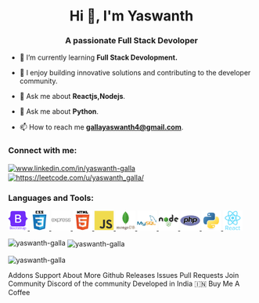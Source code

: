 <h1 align="center">Hi 👋, I'm Yaswanth</h1>
<h3 align="center">A passionate Full Stack Devoloper</h3>







- 🌱 I’m currently learning **Full Stack Devolopment.**
- 🎯 I enjoy building innovative solutions and contributing to the developer community.

- 💬 Ask me about **Reactjs,Nodejs**.

- 💬 Ask me about **Python**.

- 📫 How to reach me **gallayaswanth4@gmail.com**.

<h3 align="left">Connect with me:</h3>
<p align="left">
<a href="https://linkedin.com/in/www.linkedin.com/in/yaswanth-galla" target="blank"><img align="center" src="https://raw.githubusercontent.com/rahuldkjain/github-profile-readme-generator/master/src/images/icons/Social/linked-in-alt.svg" alt="www.linkedin.com/in/yaswanth-galla" height="30" width="40" /></a>
<a href="https://www.leetcode.com/https://leetcode.com/u/yaswanth_galla/" target="blank"><img align="center" src="https://raw.githubusercontent.com/rahuldkjain/github-profile-readme-generator/master/src/images/icons/Social/leet-code.svg" alt="https://leetcode.com/u/yaswanth_galla/" height="30" width="40" /></a>
</p>

<h3 align="left">Languages and Tools:</h3>
<p align="left">  <a href="https://getbootstrap.com" target="_blank" rel="noreferrer"> <img src="https://raw.githubusercontent.com/devicons/devicon/master/icons/bootstrap/bootstrap-plain-wordmark.svg" alt="bootstrap" width="40" height="40"/> </a> <a href="https://www.w3schools.com/css/" target="_blank" rel="noreferrer"> <img src="https://raw.githubusercontent.com/devicons/devicon/master/icons/css3/css3-original-wordmark.svg" alt="css3" width="40" height="40"/> </a> <a href="https://expressjs.com" target="_blank" rel="noreferrer"> <img src="https://raw.githubusercontent.com/devicons/devicon/master/icons/express/express-original-wordmark.svg" alt="express" width="40" height="40"/> </a> <a href="https://www.w3.org/html/" target="_blank" rel="noreferrer"> <img src="https://raw.githubusercontent.com/devicons/devicon/master/icons/html5/html5-original-wordmark.svg" alt="html5" width="40" height="40"/> </a> <a href="https://developer.mozilla.org/en-US/docs/Web/JavaScript" target="_blank" rel="noreferrer"> <img src="https://raw.githubusercontent.com/devicons/devicon/master/icons/javascript/javascript-original.svg" alt="javascript" width="40" height="40"/> </a> <a href="https://www.mongodb.com/" target="_blank" rel="noreferrer"> <img src="https://raw.githubusercontent.com/devicons/devicon/master/icons/mongodb/mongodb-original-wordmark.svg" alt="mongodb" width="40" height="40"/> </a> <a href="https://www.mysql.com/" target="_blank" rel="noreferrer"> <img src="https://raw.githubusercontent.com/devicons/devicon/master/icons/mysql/mysql-original-wordmark.svg" alt="mysql" width="40" height="40"/> </a> <a href="https://nodejs.org" target="_blank" rel="noreferrer"> <img src="https://raw.githubusercontent.com/devicons/devicon/master/icons/nodejs/nodejs-original-wordmark.svg" alt="nodejs" width="40" height="40"/> </a> <a href="https://www.php.net" target="_blank" rel="noreferrer"> <img src="https://raw.githubusercontent.com/devicons/devicon/master/icons/php/php-original.svg" alt="php" width="40" height="40"/> </a> <a href="https://www.python.org" target="_blank" rel="noreferrer"> <img src="https://raw.githubusercontent.com/devicons/devicon/master/icons/python/python-original.svg" alt="python" width="40" height="40"/> </a> <a href="https://reactjs.org/" target="_blank" rel="noreferrer"> <img src="https://raw.githubusercontent.com/devicons/devicon/master/icons/react/react-original-wordmark.svg" alt="react" width="40" height="40"/> </a> </p>

<p><img align="left" src="https://github-readme-stats.vercel.app/api/top-langs?username=yaswanth-galla&show_icons=true&locale=en&layout=compact" alt="yaswanth-galla" /></p>

<p>&nbsp;<img align="center" src="https://github-readme-stats.vercel.app/api?username=yaswanth-galla&show_icons=true&locale=en" alt="yaswanth-galla" /></p>

<p><img align="center" src="https://github-readme-streak-stats.herokuapp.com/?user=yaswanth-galla&" alt="yaswanth-galla" /></p>


Addons
Support
About
More
Github
Releases
Issues
Pull Requests
Join Community
Discord of the community
Developed in India 🇮🇳
Buy Me A Coffee
